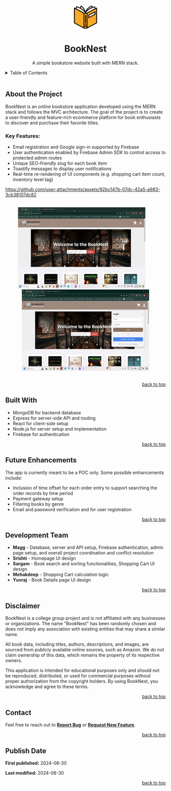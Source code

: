 <a id="readme-top"></a>

<!-- PROJECT LOGO -->
<br />
<div align="center">
  <a href="https://github.com/magg-ting/booknest">
    <img src="assets/logo.png" alt="Logo" width="80" height="80">
  </a>

  <h1 align="center">BookNest</h1>
  <p align="center">
    A simple bookstore website built with MERN stack.
    <br />
  </p>
</div>

<!-- TABLE OF CONTENTS -->
<details>
  <summary>Table of Contents</summary>
  <ol>
    <li><a href="#about-the-project">About the Project</a></li>
    <li><a href="#built-with">Built With</a></li>
    <li><a href="#future-enhancements">Future Enhancements</a></li>
    <li><a href="#developers">Development Team</a></li>
    <li><a href="#disclaimer">Disclaimer</a></li>
    <li><a href="#contact">Contact</a></li>
    <li><a href="#publish-date">Publish Date</a></li>
  </ol>
</details>
<br/>

<!-- ABOUT THE PROJECT -->
<div id="about-the-project">
  <h2>About the Project</h2>
  <p>BookNest is an online bookstore application developed using the MERN stack and follows the MVC architecture.  The  goal  of  the  project  is  to  create  a  user-friendly  and  feature-rich  ecommerce  platform for book enthusiasts to discover and purchase their favorite titles.</p>
  <h3>Key Features:</h3>
  <ul>
    <li>Email registration and Google sign-in supported by Firebase</li>
    <li>User authentication enabled by Firebase Admin SDK to control access to protected admin routes</li>
    <li>Unique SEO-friendly slug for each book item</li>
    <li>Toastify messages to display user notifications</li>
    <li>Real-time re-rendering of UI components (e.g. shopping cart item count, inventory level tag)</li>
  </ul>

https://github.com/user-attachments/assets/92bc147b-07dc-42a5-a983-3cb38107dc82


  
  <br/>
  <div align="center">
    <img src="assets/feature-1.gif" alt="ScreenShot-1" width="400" height="255">
    <span>&ensp;&ensp;&ensp;</span>
    <img src="assets/feature-2.gif" alt="ScreenShot-2" width="400" height="255">
  </div>
  <br/>
  <p align="right"><a href="#readme-top">back to top</a></p>
</div>

<!-- BUILT WITH -->
<div id="built-with">
  <h2>Built With</h2>
  <ul>
    <li>MongoDB for backend database</li>
    <li>Express for server-side API and routing</li>
    <li>React for client-side setup</li>
    <li>Node.js for server setup and implementation</li>
    <li>Firebase for authentication</li>
  </ul>
  <p align="right"><a href="#readme-top">back to top</a></p>
</div>

<!-- FUTURE ENHANCEMENTS -->
<div id="future-enhancements">
<h2>Future Enhancements</h2>
<p>The app is currently meant to be a POC only. Some possible enhancements include:</p>
<ul>
  <li>Inclusion of time offset for each order entry to support searching the order records by time period</li>
  <li>Payment gateway setup</li>
  <li>Filtering books by genre</li>
  <li>Email and password verification and for user registration</li>
</ul>
<p align="right"><a href="#readme-top">back to top</a></p>
</div>

<!-- DEVELOPMENT TEAM -->
<div id="developers">
  <h2>Development Team</h2>
  <ul>
    <li><strong>Magg</strong> - Database, server and API setup, Firebase authentication, admin page setup, and overall project coordination and conflict resolution</li>
    <li><strong>Srishti</strong> - Homepage UI design</li>
    <li><strong>Sargam</strong> - Book search and sorting functionalities, Shopping Cart UI design</li>
    <li><strong>Mehakdeep</strong> - Shopping Cart calculation logic</li>
    <li><strong>Yuvraj</strong> - Book Details page UI design</li>
  </ul>
  <p align="right"><a href="#readme-top">back to top</a></p>
</div>

<!-- DISCLAIMER -->
<div id="disclaimer">
  <h2>Disclaimer</h2>
  <p>
    BookNest is a college group project and is not affiliated with any businesses or organizations. The name "BookNest" has been randomly chosen and does not imply any association with existing entities that may share a similar name.
  </p>
  <p>
    All book data, including titles, authors, descriptions, and images, are sourced from publicly available online sources, such as Amazon. We do not claim ownership of this data, which remains the property of its respective owners.
  </p>
  <p>
    This application is intended for educational purposes only and should not be reproduced, distributed, or used for commercial purposes without proper authorization from the copyright holders. By using BookNest, you acknowledge and agree to these terms.
  </p>
  <p align="right"><a href="#readme-top">back to top</a></p>
</div>

<!-- CONTACT -->
<div id="contact">
  <h2>Contact</h2>
  <p>
    Feel free to reach out to <strong><a href="https://github.com/magg-ting/booknest/issues/new?labels=bug&template=bug-report---.md">Report Bug</a></strong> 
    or <strong><a href="https://github.com/magg-ting/booknest/issues/new?labels=enhancement&template=feature-request---.md">Request New Feature</a></strong>.
  </p>
  <p align="right"><a href="#readme-top">back to top</a></p>
</div>

<!-- PUBLISH DATE -->
<div id="publish-date">
  <h2>Publish Date</h2>
  <p><strong>First published:</strong> 2024-08-30</p>
  <p><strong>Last modified:</strong> 2024-08-30</p>   
  <p align="right"><a href="#readme-top">back to top</a></p>
</div>
